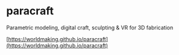 # paracraft

Parametric modeling, digital craft, sculpting &amp; VR for 3D fabrication

[https://worldmaking.github.io/paracraft](https://worldmaking.github.io/paracraft)
